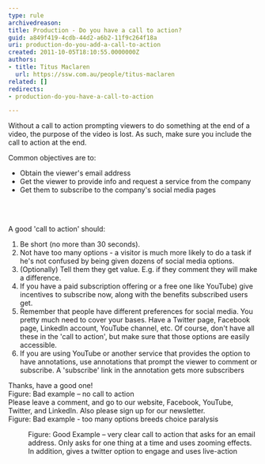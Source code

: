 ```yaml
---
type: rule
archivedreason: 
title: Production - Do you have a call to action?
guid: a849f419-4cdb-44d2-a6b2-11f9c264f18a
uri: production-do-you-add-a-call-to-action
created: 2011-10-05T18:10:55.0000000Z
authors:
- title: Titus Maclaren
  url: https://ssw.com.au/people/titus-maclaren
related: []
redirects:
- production-do-you-have-a-call-to-action

---
```



<p>Without a call to action prompting viewers to do something at the end of a video, the purpose of the video is lost. As such, make sure you include the call to action at the end.​<br></p>
Common objectives are to&#58;<ul>
<li>Obtain the viewer's email address</li>
<li>Get the viewer to provide info and request a service from the company​</li><li>Get them to subscribe to&#160;the company's social media pages<br></li></ul>
<br><excerpt class='endintro'></excerpt><br>
<p>A good 'call to action' should&#58;</p><ol><li>Be short (no more than 30 seconds).</li><li>Not have too many options -&#160;a&#160;visitor is much more likely to do a task if he's not confused by being given dozens of&#160;social media options.</li><li>(Optionally) Tell them they get value.&#160;E.g. if they comment they will make a difference.</li><li>If you have a paid subscription offering or a free one like YouTube) give incentives to subscribe now, along with the benefits subscribed users get.</li><li>Remember that people have different preferences for social media. You pretty much need to cover your bases. Have a Twitter page, Facebook page, LinkedIn account, YouTube channel, etc. Of course, don't have all these in the 'call to action', but make sure that those options are easily accessible.</li><li>If you are using YouTube or another service that provides the option to have annotations, use annotations that prompt the viewer to comment or subscribe. A 'subscribe' link&#160;in the annotation&#160;gets more subscribers</li></ol><div><div class="ssw-rteStyle-GreyBox">Thanks, have a good one!</div>
         <span class="ssw-rteStyle-FigureBad">Figure&#58; Bad example – no call to action</span></div><div class="ssw-rteStyle-GreyBox">Please leave a comment, and go to our website, Facebook, YouTube, Twitter, and LinkedIn. Also please sign up for our newsletter. </div>
   <span class="ssw-rteStyle-FigureBad">Figure&#58; Bad example - too many options breeds choice paralysis</span>

   <dl class="goodImage">
      <dt>
         <img src="/PublishingImages/Call-to-Action-Screenshot.jpg" alt="" />
      </dt><dd>Figure&#58; Good Example – very clear call to action that asks for&#160;an email address. Only asks for one thing at a time and uses zooming effects. In addition, gives a twitter option to engage&#160;and uses live-action​<br></dd></dl>


